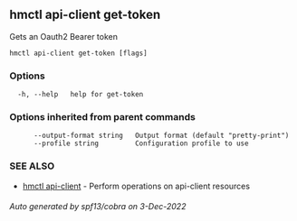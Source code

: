 ## hmctl api-client get-token

Gets an Oauth2 Bearer token

```
hmctl api-client get-token [flags]
```

### Options

```
  -h, --help   help for get-token
```

### Options inherited from parent commands

```
      --output-format string   Output format (default "pretty-print")
      --profile string         Configuration profile to use
```

### SEE ALSO

* [hmctl api-client](hmctl_api-client.md)	 - Perform operations on api-client resources

###### Auto generated by spf13/cobra on 3-Dec-2022
